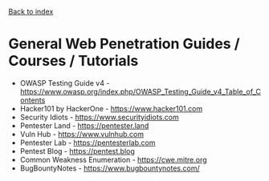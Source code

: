 [Back to index](https://github.com/tolo7010/hak.lnk)

# General Web Penetration Guides / Courses / Tutorials
- OWASP Testing Guide v4 - https://www.owasp.org/index.php/OWASP_Testing_Guide_v4_Table_of_Contents
- Hacker101 by HackerOne - https://www.hacker101.com
- Security Idiots - https://www.securityidiots.com
- Pentester Land - https://pentester.land
- Vuln Hub - https://www.vulnhub.com
- Pentester Lab - https://pentesterlab.com
- Pentest Blog - https://pentest.blog
- Common Weakness Enumeration - https://cwe.mitre.org
- BugBountyNotes - https://www.bugbountynotes.com/
